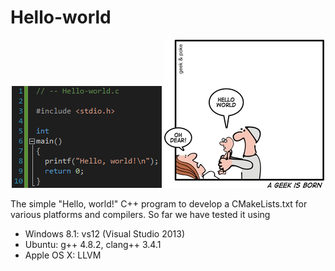 Hello-world
===========

<p align="center">
  <img src="images/Hello-world--240x163.png?raw=true" alt="Original Hello world program in C"/>
  <img src="images/Hello-world--A-geek-is-born-Ge10.jpg?raw=true" alt="A geek is born"/>
</p>

The simple "Hello, world!" C++ program to develop a CMakeLists.txt for various platforms and compilers.
So far we have tested it using
- Windows 8.1: vs12 (Visual Studio 2013)
- Ubuntu: g++ 4.8.2, clang++ 3.4.1
- Apple OS X: LLVM
